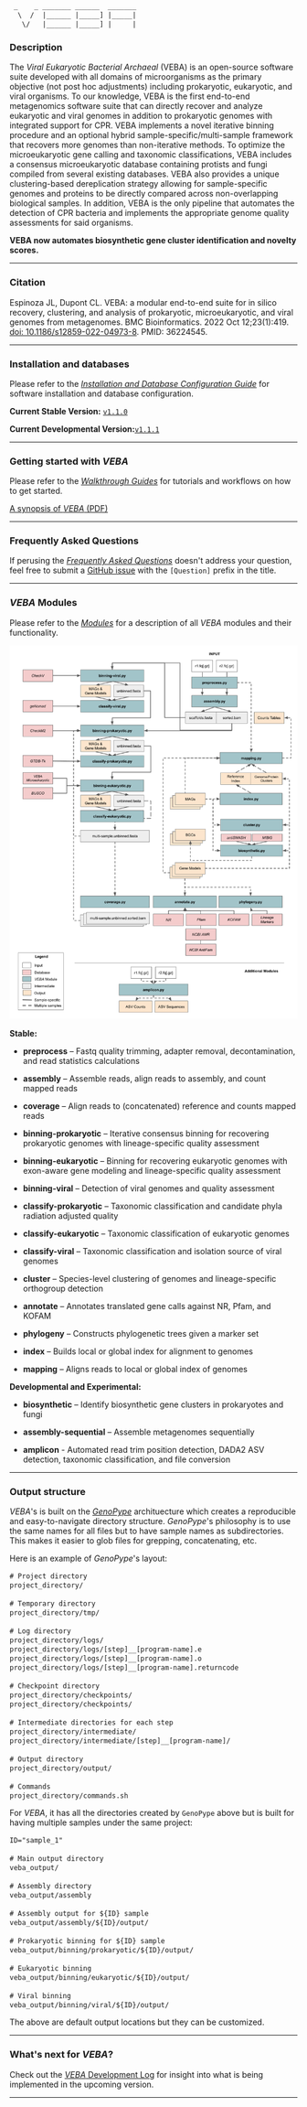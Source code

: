 ```
 _    _ _______ ______  _______
  \  /  |______ |_____] |_____|
   \/   |______ |_____] |     |
```
### Description
The *Viral Eukaryotic Bacterial Archaeal* (VEBA) is an open-source software suite developed with all domains of microorganisms as the primary objective (not post hoc adjustments) including prokaryotic, eukaryotic, and viral organisms.  To our knowledge, VEBA is the first end-to-end metagenomics software suite that can directly recover and analyze eukaryotic and viral genomes in addition to prokaryotic genomes with integrated support for CPR. VEBA implements a novel iterative binning procedure and an optional hybrid sample-specific/multi-sample framework that recovers more genomes than non-iterative methods.  To optimize the microeukaryotic gene calling and taxonomic classifications, VEBA includes a consensus microeukaryotic database containing protists and fungi compiled from several existing databases. VEBA also provides a unique clustering-based dereplication strategy allowing for sample-specific genomes and proteins to be directly compared across non-overlapping biological samples.  In addition, VEBA is the only pipeline that automates the detection of CPR bacteria and implements the appropriate genome quality assessments for said organisms.   

**VEBA now automates biosynthetic gene cluster identification and novelty scores.**

___________________________________________________________________
### Citation

Espinoza JL, Dupont CL. VEBA: a modular end-to-end suite for in silico recovery, clustering, and analysis of prokaryotic, microeukaryotic, and viral genomes from metagenomes. BMC Bioinformatics. 2022 Oct 12;23(1):419. [doi: 10.1186/s12859-022-04973-8](https://doi.org/10.1186/s12859-022-04973-8). PMID: 36224545.

___________________________________________________________________


### Installation and databases
Please refer to the [*Installation and Database Configuration Guide*](install/README.md) for software installation and database configuration.

**Current Stable Version:** [`v1.1.0`](https://github.com/jolespin/veba/releases/tag/v1.1.0)

**Current Developmental Version:**[`v1.1.1`](https://github.com/jolespin/veba/commit/30e8b0a6aa6612c4db201423b304fc57362f996b)
___________________________________________________________________
### Getting started with *VEBA*

Please refer to the [*Walkthrough Guides*](walkthroughs/README.md) for tutorials and workflows on how to get started.

 [A synopsis of *VEBA* (PDF)](presentations/VEBA-Overview_2022-10-18.pdf)

___________________________________________________________________

### Frequently Asked Questions

If perusing the [*Frequently Asked Questions*](FAQ.md) doesn't address your question, feel free to submit a [GitHub issue](https://github.com/jolespin/veba/issues/new) with the `[Question]` prefix in the title.


___________________________________________________________________

### *VEBA* Modules

Please refer to the [*Modules*](src/README.md) for a description of all *VEBA* modules and their functionality.

[![Schematic](images/Schematic.png)](images/Schematic.pdf)

**Stable:**

* **preprocess** – Fastq quality trimming, adapter removal, decontamination, and read statistics calculations

* **assembly** – Assemble reads, align reads to assembly, and count mapped reads

* **coverage** – Align reads to (concatenated) reference and counts mapped reads

* **binning-prokaryotic** – Iterative consensus binning for recovering prokaryotic genomes with lineage-specific quality assessment

* **binning-eukaryotic** – Binning for recovering eukaryotic genomes with exon-aware gene modeling and lineage-specific quality assessment

* **binning-viral** – Detection of viral genomes and quality assessment

* **classify-prokaryotic** – Taxonomic classification and candidate phyla radiation adjusted quality 

* **classify-eukaryotic** – Taxonomic classification of eukaryotic genomes

* **classify-viral** – Taxonomic classification and isolation source of viral genomes

* **cluster** – Species-level clustering of genomes and lineage-specific orthogroup detection

* **annotate** – Annotates translated gene calls against NR, Pfam, and KOFAM

* **phylogeny** – Constructs phylogenetic trees given a marker set

* **index** – Builds local or global index for alignment to genomes
 
* **mapping** – Aligns reads to local or global index of genomes


**Developmental and Experimental:**

* **biosynthetic** – Identify biosynthetic gene clusters in prokaryotes and fungi

* **assembly-sequential** – Assemble metagenomes sequentially

* **amplicon** - Automated read trim position detection, DADA2 ASV detection, taxonomic classification, and file conversion

___________________________________________________________________

### Output structure
*VEBA*'s is built on the [*GenoPype*](https://github.com/jolespin/genopype) archituecture which creates a reproducible and easy-to-navigate directory structure.  *GenoPype*'s philosophy is to use the same names for all files but to have sample names as subdirectories.  This makes it easier to glob files for grepping, concatenating, etc. 

Here is an example of *GenoPype*'s layout:

```
# Project directory
project_directory/

# Temporary directory
project_directory/tmp/

# Log directory
project_directory/logs/
project_directory/logs/[step]__[program-name].e
project_directory/logs/[step]__[program-name].o
project_directory/logs/[step]__[program-name].returncode

# Checkpoint directory
project_directory/checkpoints/
project_directory/checkpoints/

# Intermediate directories for each step
project_directory/intermediate/
project_directory/intermediate/[step]__[program-name]/

# Output directory
project_directory/output/

# Commands
project_directory/commands.sh
```

For *VEBA*, it has all the directories created by `GenoPype` above but is built for having multiple samples under the same project:

```
ID="sample_1"

# Main output directory
veba_output/

# Assembly directory
veba_output/assembly

# Assembly output for ${ID} sample
veba_output/assembly/${ID}/output/

# Prokaryotic binning for ${ID} sample
veba_output/binning/prokaryotic/${ID}/output/ 

# Eukaryotic binning
veba_output/binning/eukaryotic/${ID}/output/

# Viral binning
veba_output/binning/viral/${ID}/output/
```

The above are default output locations but they can be customized.

___________________________________________________________________

### What's next for *VEBA*?

Check out the [*VEBA* Development Log](DEVELOPMENT.md) for insight into what is being implemented in the upcoming version.

___________________________________________________________________


